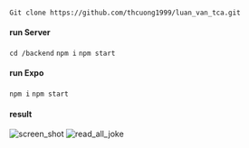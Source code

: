 ####
`Git clone https://github.com/thcuong1999/luan_van_tca.git`

#### run Server
`cd /backend`
`npm i`
`npm start`

#### run Expo
`npm i`
`npm start`

#### result
![screen_shot](https://user-images.githubusercontent.com/90895934/162260460-c7ff03bb-2919-4c95-be90-a73732bc7750.png)
![read_all_joke](https://user-images.githubusercontent.com/90895934/162260471-0ba56b6e-cc98-4859-9dd7-e06675cadeb3.png)
